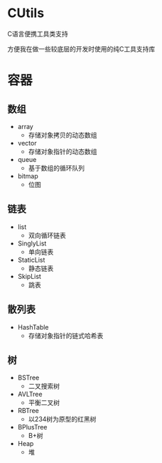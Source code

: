 # CUtils
C语言便携工具类支持

方便我在做一些较底层的开发时使用的纯C工具支持库

# 容器
## 数组
- array
  - 存储对象拷贝的动态数组
- vector
  - 存储对象指针的动态数组
- queue
  - 基于数组的循环队列
- bitmap
  - 位图
## 链表
- list
  - 双向循环链表
- SinglyList
  - 单向链表
- StaticList
  - 静态链表
- SkipList
  - 跳表
## 散列表
- HashTable
  - 存储对象指针的链式哈希表
## 树
- BSTree
  - 二叉搜索树
- AVLTree
  - 平衡二叉树
- RBTree
  - 以234树为原型的红黑树
- BPlusTree
  - B+树
- Heap
  - 堆
